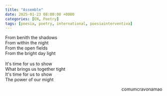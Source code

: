 ```yaml
---
title: "Assemble"
date: 2025-01-23 08:00:00 +0000
categories: [EN, Poetry]
tags: [poesia, poetry, international, poesiainterventiva]
---
```


<div style="color:Platinum">
From benith the shadows<br>
From within the night<br>
From the open fields<br>
From the bright day light<br>
<br>
It's time for us to show<br>
What brings us together tight<br>
It's time for us to show<br>
The power of our might<br>
</div>
<p style="text-align:right">comumcravonamao</p>

